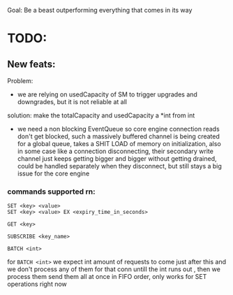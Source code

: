 Goal: Be a beast outperforming everything that comes in its way

# TODO:

## New feats:

Problem:

- we are relying on usedCapacity of SM to trigger upgrades and downgrades, but it is not reliable at all

solution: make the totalCapacity and usedCapacity a *int from int

- we need a non blocking EventQueue so core engine connection reads don't get blocked, such a massively buffered channel is being created for a global queue, takes a SHIT LOAD of memory on initialization, also in some case like a connection disconnecting, their secondary write channel just keeps getting bigger and bigger without getting drained, could be handled separately when they disconnect, but still stays a big issue for the core engine

### commands supported rn:
```
SET <key> <value>
SET <key> <value> EX <expiry_time_in_seconds>

GET <key>

SUBSCRIBE <key_name>

BATCH <int> 
```

for `BATCH <int>` we expect int amount of requests to come just after this and we don't process any of them for that conn untill the int runs out , then we process them send them all at once in FIFO order, only works for SET operations right now